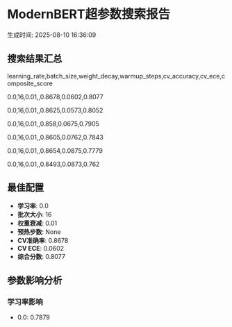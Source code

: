 # ModernBERT超参数搜索报告

生成时间: 2025-08-10 16:36:09

## 搜索结果汇总

learning_rate,batch_size,weight_decay,warmup_steps,cv_accuracy,cv_ece,composite_score
0.0,16,0.01,,0.8678,0.0602,0.8077
0.0,16,0.01,,0.8625,0.0573,0.8052
0.0,16,0.01,,0.858,0.0675,0.7905
0.0,16,0.01,,0.8605,0.0762,0.7843
0.0,16,0.01,,0.8654,0.0875,0.7779
0.0,16,0.01,,0.8493,0.0873,0.762


## 最佳配置

- **学习率**: 0.0
- **批次大小**: 16
- **权重衰减**: 0.01
- **预热步数**: None
- **CV准确率**: 0.8678
- **CV ECE**: 0.0602
- **综合分数**: 0.8077

## 参数影响分析

### 学习率影响
- 0.0: 0.7879

